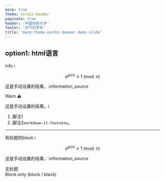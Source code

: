 ```yaml
---
marp: true
theme: nordic-beamer
paginate: true
header: '中国地质大学'
footer: '大气科学系'
title: 'marp-theme-nordic-beamer demo slide'
---
```


## option1: html语言

<div class="block info">
<p class="block-head info-head">info ℹ️</p>

$$a^{\varphi(n)} \equiv 1 \pmod n$$

这是手动设置的结果。:information_source
</div>

<div class="block warn">
<p class="block-head warn-head">Warn ⚠️</p>

这是手动设置的结果。ℹ️
</div>

<div class="block footnote">

1. 脚注1
2. 脚注2`markdown-it-footnote`。

</div>

---

<div class="block">
<p class="block-head">有标题的block ℹ️</p>

$$a^{\varphi(n)} \equiv 1 \pmod n$$

这是手动设置的结果。:information_source
</div>

<div class="block "><p>
无标题<br>
Block only (block / black)
</p></div>
